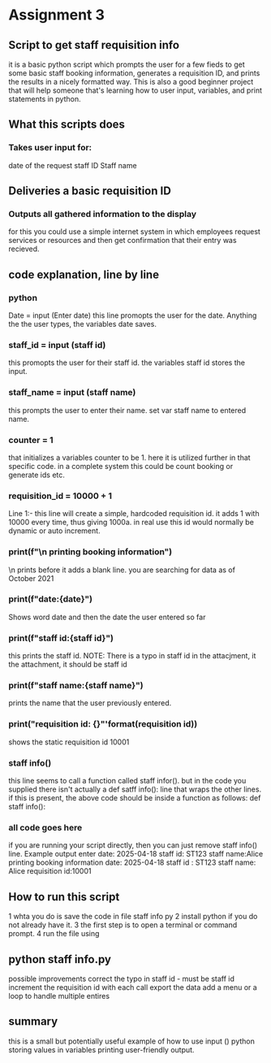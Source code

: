 # Assignment 3
## Script to get staff requisition info
it is a basic python script which prompts the user for a few fieds to get some basic staff booking information, generates a requisition ID, and prints the results in a nicely formatted way.
This is also a good beginner project that will help someone that's learning how to user input, variables, and print statements in python.
## What this scripts does
### Takes user input for:
date of the request
staff ID 
Staff name
## Deliveries a basic requisition ID
### Outputs all gathered information to the display
for this you could use a simple internet system in which employees request services or resources and then get confirmation that their entry was recieved.
## code explanation, line by line
### python
Date = input (Enter date)
this line promopts the user for the date. Anything the the user types, the variables date saves.
### staff_id = input (staff id)
this promopts the user for their staff id. the variables staff id stores the input.
### staff_name = input (staff name)
this prompts the user to enter their name. set var staff name to entered name.
### counter = 1
that initializes a variables counter to be 1. here it is utilized further in that specific code. in a complete system this could be count booking or generate ids etc.
### requisition_id = 10000 + 1
Line 1:- this line will create a simple, hardcoded requisition id. it adds 1 with 10000 every time, thus giving 1000a. in real use this id would normally be dynamic or auto increment.
### print(f"\n printing booking information")
\n prints before it adds a blank line. you are searching for data as of October 2021
### print(f"date:{date}")
Shows word date and then the date the user entered so far
### print(f"staff id:{staff id}")
this prints the staff id. NOTE: There is a typo in staff id in the attacjment, it the attachment, it should be staff id
### print(f"staff name:{staff name}")
prints the name that the user previously entered.
### print("requisition id: {}"'format(requisition id))
shows the static requisition id 10001
### staff info()
this line seems to call a function called staff infor(). but in the code you supplied there isn't actually a def satff info(): line that wraps the other lines. if this is present, the above code should be inside a function as follows: def staff info():
### all code goes here
if you are running your script directly, then you can just remove staff info() line.
Example output enter date: 2025-04-18 staff id: ST123 staff name:Alice
printing booking information date: 2025-04-18 staff id : ST123 staff name: Alice requisition id:10001
## How to run this script
1 whta you do is save the code in file staff info py
2 install python if you do not already have it.
3 the first step is to open a terminal or command prompt.
4 run the file using
## python staff info.py
possible improvements correct the typo in staff id - must be staff id increment the requisition id with each call export the data add a menu or a loop to handle multiple entires 
## summary
this is a small but potentially useful example of how to use input () python storing values in variables printing user-friendly output.


